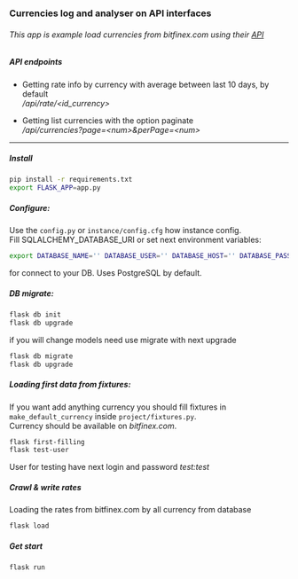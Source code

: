 ### Currencies log and analyser on API interfaces  
###### This app is example load currencies from bitfinex.com using their [API](https://docs.bitfinex.com/v2/reference)  
  
##### API endpoints  

- Getting rate info by currency with average between last 10 days, by default  
_/api/rate/<id_currency>_

- Getting list currencies with the option paginate  
_/api/currencies?page=\<num\>&perPage=\<num\>_  
____  
##### Install    
```sh  
pip install -r requirements.txt
export FLASK_APP=app.py
```  
  
##### Configure:  
Use the `config.py` or `instance/config.cfg` how instance config.  
Fill SQLALCHEMY_DATABASE_URI or set next environment variables:
```sh
export DATABASE_NAME='' DATABASE_USER='' DATABASE_HOST='' DATABASE_PASSWORD=''
```  
for connect to your DB. Uses PostgreSQL by default.


##### DB migrate:
```sh
flask db init
flask db upgrade
```
if you will change models need use migrate with next upgrade
```sh
flask db migrate
flask db upgrade
```

##### Loading first data from fixtures:
If you want add anything currency you should fill fixtures in `make_default_currency` inside `project/fixtures.py`.   
Currency should be available on _bitfinex.com_.

```sh
flask first-filling
flask test-user
```
User for testing have next login and password _test:test_
 
##### Crawl & write rates 
Loading the rates from bitfinex.com by all currency from database 
  
```sh  
flask load
```

##### Get start
```sh
flask run
```